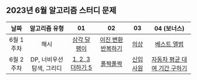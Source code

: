 ## 2023년 6월 알고리즘 스터디 문제

| 날짜 | 알고리즘 유형 | 01 | 02 | 03 | 04 (보너스) |
| :---: | :-----: | :---: | :---: | :---: | :---: |
| 6월 1주차 | 해시 | [삼각 달팽이](https://school.programmers.co.kr/learn/courses/30/lessons/68645) | [이진 변환 반복하기](https://school.programmers.co.kr/learn/courses/30/lessons/70129) | [의상](https://school.programmers.co.kr/learn/courses/30/lessons/42578) | [베스트 앨범](https://school.programmers.co.kr/learn/courses/30/lessons/42579) |
| 6월 2주차 | DP, 너비우선탐색, 그리디 |  [1, 2, 3 더하기 5](https://www.acmicpc.net/problem/15990) | [폴짝폴짝](https://www.acmicpc.net/problem/1326) | [신입 사원](https://www.acmicpc.net/problem/1946) | [자동차 평균 대여 기간 구하기](https://school.programmers.co.kr/learn/courses/30/lessons/157342) |
